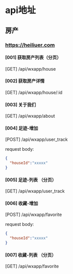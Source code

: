 # api地址

## 房产

### https://heiliuer.com

#### [001] 获取房产列表（分页）

[GET] /api/wxapp/house


#### [002] 获取房产详情

[GET] /api/wxapp/house/:id

#### [003] 关于我们

[GET] /api/wxapp/about

#### [004] 足迹-增加

[POST] /api/wxapp/user_track

request body:
```json
{
  "houseId":"xxxxx"
}
```

#### [005] 足迹-列表 （分页）

[GET] /api/wxapp/user_track


#### [006] 收藏-增加

[POST] /api/wxapp/favorite

request body:
```json
{
  "houseId":"xxxxx"
}
```

#### [007] 收藏-列表 （分页）

[GET] /api/wxapp/favorite



